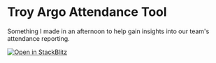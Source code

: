 # Troy Argo Attendance Tool

Something I made in an afternoon to help gain insights into our team's attendance reporting.

[![Open in StackBlitz](https://developer.stackblitz.com/img/open_in_stackblitz.svg)](https://stackblitz.com/github/Troy-Argonauts/attendance-tool?embed=1&file=README.md&hideExplorer=1&view=preview)